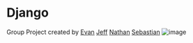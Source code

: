 # Django
Group Project created by [Evan](https://github.com/pkia)
                         [Jeff](https://github.com/Jeffride)
                         [Nathan](https://github.com/NathanCrowley)
                         [Sebastian](https://github.com/RackiSebastian)
![image](https://user-images.githubusercontent.com/43136483/81722460-523e7500-9479-11ea-8976-916eed5323c9.png)
